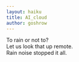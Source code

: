 ```yaml
---
layout: haiku
title: AI_cloud
author: goshrow
---
```


To rain or not to?<br>
Let us look that up remote.<br>
Rain noise stopped it all.<br>